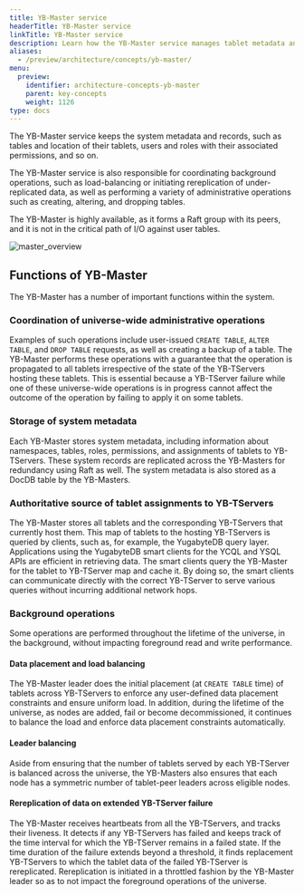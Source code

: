 ```yaml
---
title: YB-Master service
headerTitle: YB-Master service
linkTitle: YB-Master service
description: Learn how the YB-Master service manages tablet metadata and coordinates cluster configuration changes.
aliases:
  - /preview/architecture/concepts/yb-master/
menu:
  preview:
    identifier: architecture-concepts-yb-master
    parent: key-concepts
    weight: 1126
type: docs
---
```


The YB-Master service keeps the system metadata and records, such as tables and location of their tablets, users and roles with their associated permissions, and so on.

The YB-Master service is also responsible for coordinating background operations, such as load-balancing or initiating rereplication of under-replicated data, as well as performing a variety of administrative operations such as creating, altering, and dropping tables.

The YB-Master is highly available, as it forms a Raft group with its peers, and it is not in the critical path of I/O against user tables.

![master_overview](/images/architecture/master_overview.png)

## Functions of YB-Master

The YB-Master has a number of important functions within the system.

### Coordination of universe-wide administrative operations

Examples of such operations include user-issued `CREATE TABLE`, `ALTER TABLE`, and `DROP TABLE` requests, as well as creating a backup of a table. The YB-Master performs these operations with a guarantee that the operation is propagated to all tablets irrespective of the state of the YB-TServers hosting these tablets. This is essential because a YB-TServer failure while one of these universe-wide operations is in progress cannot affect the outcome of the operation by failing to apply it on some tablets.

### Storage of system metadata

Each YB-Master stores system metadata, including information about namespaces, tables, roles, permissions, and assignments of tablets to YB-TServers. These system records are replicated across the YB-Masters for redundancy using Raft as well. The system metadata is also stored as a DocDB table by the YB-Masters.

### Authoritative source of tablet assignments to YB-TServers

The YB-Master stores all tablets and the corresponding YB-TServers that currently host them. This map of tablets to the hosting YB-TServers is queried by clients, such as, for example, the YugabyteDB query layer. Applications using the YugabyteDB smart clients for the YCQL and YSQL APIs are efficient in retrieving data. The smart clients query the YB-Master for the tablet to YB-TServer map and cache it. By doing so, the smart clients can communicate directly with the correct YB-TServer to serve various queries without incurring additional network hops.

### Background operations

Some operations are performed throughout the lifetime of the universe, in the background, without impacting foreground read and write performance.

#### Data placement and load balancing

The YB-Master leader does the initial placement (at `CREATE TABLE` time) of tablets across YB-TServers to enforce any user-defined data placement constraints and ensure uniform load. In addition, during the lifetime of the universe, as nodes are added, fail or become decommissioned, it continues to balance the load and enforce data placement constraints automatically.

#### Leader balancing

Aside from ensuring that the number of tablets served by each YB-TServer is balanced across the universe, the YB-Masters also ensures that each node has a symmetric number of tablet-peer leaders across eligible nodes.

#### Rereplication of data on extended YB-TServer failure

The YB-Master receives heartbeats from all the YB-TServers, and tracks their liveness. It detects if any YB-TServers has failed and keeps track of the time interval for which the YB-TServer remains in a failed state. If the time duration of the failure extends beyond a threshold, it finds replacement YB-TServers to which the tablet data of the failed YB-TServer is rereplicated. Rereplication is initiated in a throttled fashion by the YB-Master leader so as to not impact the foreground operations of the universe.
